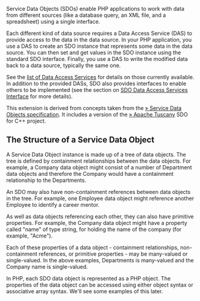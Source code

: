 Service Data Objects (SDOs) enable PHP applications to work with data
from different sources (like a database query, an XML file, and a
spreadsheet) using a single interface.

Each different kind of data source requires a Data Access Service (DAS)
to provide access to the data in the data source. In your PHP
application, you use a DAS to create an SDO instance that represents
some data in the data source. You can then set and get values in the SDO
instance using the standard SDO interface. Finally, you use a DAS to
write the modified data back to a data source, typically the same one.

See the
<a href="/ref/sdo.html#Data%20Access%20Services" class="link">list of Data Access Services</a>
for details on those currently available. In addition to the provided
DASs, SDO also provides interfaces to enable others to be implemented
(see the section on
<a href="/ref/sdo.html#SDO%20Data%20Access%20Service%20Developer%20Interfaces" class="link">SDO Data Access Services Interface</a>
for more details).

This extension is derived from concepts taken from the
<a href="https://www.jcp.org/en/jsr/detail?id=235" class="link external">» Service Data Objects specification</a>.
It includes a version of the
<a href="http://tuscany.apache.org/" class="link external">» Apache Tuscany</a>
SDO for C++ project.

The Structure of a Service Data Object
--------------------------------------

A Service Data Object instance is made up of a tree of data objects. The
tree is defined by containment relationships between the data objects.
For example, a Company data object might consist of a number of
Department data objects and therefore the Company would have a
containment relationship to the Departments.

An SDO may also have non-containment references between data objects in
the tree. For example, one Employee data object might reference another
Employee to identify a career mentor.

As well as data objects referencing each other, they can also have
primitive properties. For example, the Company data object might have a
property called "name" of type string, for holding the name of the
company (for example, "Acme").

Each of these properties of a data object - containment relationships,
non-containment references, or primitive properties - may be many-valued
or single-valued. In the above examples, Departments is many-valued and
the Company name is single-valued.

In PHP, each SDO data object is represented as a PHP object. The
properties of the data object can be accessed using either object syntax
or associative array syntax. We'll see some examples of this later.
